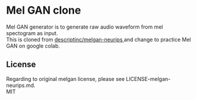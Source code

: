 #  Mel GAN clone   

Mel GAN generator is to generate raw audio waveform from mel spectogram as input.  
This is cloned from  [descriptinc/melgan-neurips ](https://github.com/descriptinc/melgan-neurips) and change to practice Mel GAN on google colab.  




## License  

Regarding to original melgan license, please see LICENSE-melgan-neurips.md.  
MIT  

